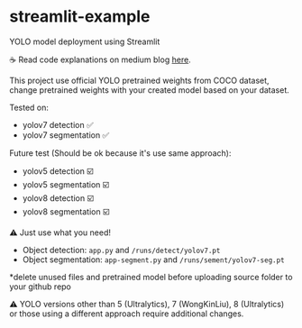 # streamlit-example
YOLO model deployment using Streamlit

☕ Read code explanations on medium blog [here](https://medium.com/@ikhsanadi300/how-to-deploy-yolo-detection-and-segmentation-model-on-streamlit-cloud-545167733188).

This project use official YOLO pretrained weights from COCO dataset, change pretrained weights with your created model based on your dataset.

Tested on:
- yolov7 detection ✅
- yolov7 segmentation ✅
  
Future test (Should be ok because it's use same approach):
- yolov5 detection ☑️
- yolov5 segmentation ☑️
- yolov8 detection ☑️
- yolov8 segmentation ☑️

⚠️ Just use what you need!  
- Object detection: `app.py` and `/runs/detect/yolov7.pt`  
- Object segmentation: `app-segment.py` and `/runs/sement/yolov7-seg.pt`

*delete unused files and pretrained model before uploading source folder to your github repo
  
⚠️ YOLO versions other than 5 (Ultralytics), 7 (WongKinLiu), 8 (Ultralytics) or those using a different approach require additional changes. 
